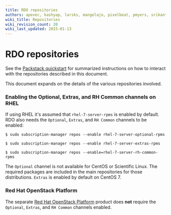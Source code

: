```yaml
---
title: RDO repositories
authors: apevec, kashyap, larsks, mangelajo, pixelbeat, pmyers, srikanth1239, strider
wiki_title: Repositories
wiki_revision_count: 20
wiki_last_updated: 2015-01-13
---
```


# RDO repositories

See the [Packstack quickstart](/install/quickstart/) for summarized instructions on how to interact with the repositories described in this document.

This document expands on the details of the various repositories involved.

### Enabling the Optional, Extras, and RH Common channels on RHEL

If using RHEL it's assumed that `rhel-7-server-rpms` is enabled by default. RDO also needs the `Optional`, `Extras`, and `RH Common` channels to be enabled:

    $ sudo subscription-manager repos --enable rhel-7-server-optional-rpms

    $ sudo subscription-manager repos --enable rhel-7-server-extras-rpms

    $ sudo subscription-manager repos --enable=rhel-7-server-rh-common-rpms

The `Optional` channel is not available for CentOS or Scientific Linux. The required packages are included in the main repositories for those distributions. `Extras` is enabled by default on CentOS 7.

### Red Hat OpenStack Platform

The separate [Red Hat OpenStack Platform](https://access.redhat.com/products/red-hat-openstack-platform/) product does **not** require the `Optional`, `Extras`, and `RH Common` channels enabled.

